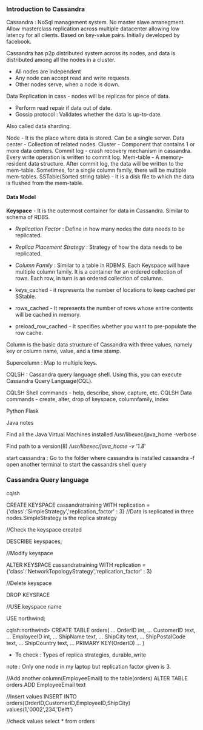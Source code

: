 ### Introduction to Cassandra

Cassandra : NoSql management system.
No master slave arranegment. Allow masterclass replication across multiple datacenter allowing low latency for all clients.
Based on key-value pairs. Initially developed by facebook.


Cassandra has p2p distributed system across its nodes, and data is distributed among all the nodes in a cluster.
- All nodes are independent
- Any node can accept read and write requests.
- Other nodes serve, when a node is down.

Data Replication in cass - nodes will be replicas for piece of data.
- Perform read repair if data out of date.
- Gossip protocol : Validates whether the data is up-to-date.

Also called data sharding.

Node - It is the place where data is stored. Can be a single server.
Data center - Collection of related nodes.
Cluster - Component that contains 1 or more data centers.
Commit log - crash recovery mechanism in cassandra. Every write operation is written to commit log.
Mem-table - A memory-resident data structure. After commit log, the data will be written to the mem-table. Sometimes, for a single column family, there will be multiple mem-tables.
SSTable(Sorted string table) - It is a disk file to which the data is flushed from the mem-table.

#### Data Model

**Keyspace** - It is the outermost container for data in Cassandra. Similar to schema of RDBS.

- *Replication Factor* : Define in how many nodes the data needs to be replicated.
- *Replica Placement Strategy* : Strategy of how the data needs to be replicated.
- *Column Family* : Similar to a table in RDBMS. Each Keyspace will have multiple column family. It is a container for an ordered collection of rows. Each row, in turn is an ordered collection of columns.

- keys_cached - it represents the number of locations to keep cached per SStable.
- rows_cached - It represents the number of rows whose entire contents will be cached in memory.
- preload_row_cached - It specifies whether you want to pre-populate the row cache.

Column is the basic data structure of Cassandra with three values, namely key or column name, value, and a time stamp.

Supercolumn : Map to multiple keys.

CQLSH : Cassandra query language shell. Using this, you can execute Cassandra Query Language(CQL).

CQLSH Shell commands - help, describe, show, capture, etc.
CQLSH Data commands - create, alter, drop of keyspace, columnfamily, index


Python Flask

Java notes

Find all the Java Virtual Machines installed
/usr/libexec/java_home -verbose

Find path to a version(8)
*/usr/libexec/java_home -v '1.8*'

start cassandra : Go to the folder where cassandra is installed
cassandra -f
open another terminal to start the cassandrs shell query

### Cassandra Query language
cqlsh

CREATE KEYSPACE cassandratraining
WITH replication = {'class':'SimpleStrategy','replication_factor' : 3} //Data is replicated in three nodes.SimpleStrategy is the replica strategy

//Check the keyspace created

DESCRIBE keyspaces;

//Modify keyspace

ALTER KEYSPACE cassandratraining
WITH replication = {'class':'NetworkTopologyStrategy','replication_factor' : 3}

//Delete keyspace

DROP KEYSPACE

//USE keyspace name

USE northwind;

cqlsh:northwind> CREATE TABLE orders(
             ... OrderID int,
             ... CustomerID text,
             ... EmployeeID int,
             ... ShipName text,
             ... ShipCity text,
             ... ShipPostalCode text,
             ... ShipCountry text,
             ... PRIMARY KEY(OrderID)
             ... )

- To check : Types of replica strategies, durable_write

note : Only one node in my laptop but replication factor given is 3.

//Add another column(EmployeeEmail) to the table(orders)
ALTER TABLE orders ADD EmployeeEmail text

//Insert values
INSERT INTO orders(OrderID,CustomerID,EmployeeID,ShipCity) values(1,'0002',234,'Delft')

//check values
select * from orders
